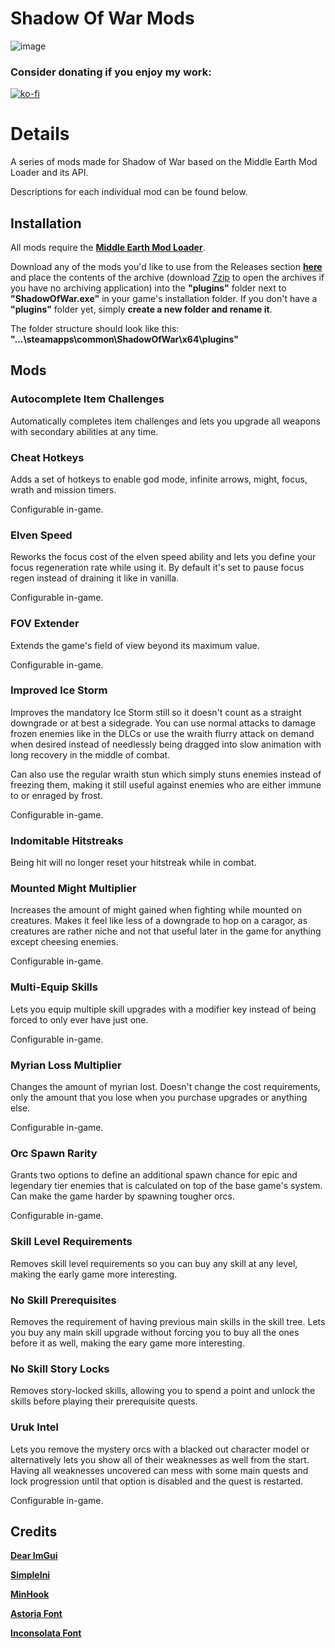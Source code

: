 # Shadow Of War Mods

![image](https://github.com/ReaperAnon/Shadow-Of-War-Mods/assets/63963239/73d709e2-ff8b-4cfe-8aad-7d27f80d2369)

### Consider donating if you enjoy my work:
[![ko-fi](https://ko-fi.com/img/githubbutton_sm.svg)](https://ko-fi.com/A0A6P3CRK)

# Details
A series of mods made for Shadow of War based on the Middle Earth Mod Loader and its API.

Descriptions for each individual mod can be found below.

## Installation
All mods require the [**Middle Earth Mod Loader**](https://github.com/ReaperAnon/Middle-Earth-Mod-Loader).

Download any of the mods you'd like to use from the Releases section [**here**](https://github.com/ReaperAnon/Shadow-Of-War-Mods/releases/tag/1.0.0) and place the contents of the archive (download [7zip](https://www.7-zip.org/a/7z2301-x64.exe) to open the archives if you have no archiving application) into the **"plugins"** folder next to **"ShadowOfWar.exe"** in your game's installation folder. If you don't have a **"plugins"** folder yet, simply **create a new folder and rename it**.

The folder structure should look like this: **"...\steamapps\common\ShadowOfWar\x64\plugins"**

## Mods
### Autocomplete Item Challenges
Automatically completes item challenges and lets you upgrade all weapons with secondary abilities at any time.

### Cheat Hotkeys
Adds a set of hotkeys to enable god mode, infinite arrows, might, focus, wrath and mission timers.

Configurable in-game.

### Elven Speed
Reworks the focus cost of the elven speed ability and lets you define your focus regeneration rate while using it. By default it's set to pause focus regen instead of draining it like in vanilla.

Configurable in-game.

### FOV Extender
Extends the game's field of view beyond its maximum value.

Configurable in-game.

### Improved Ice Storm
Improves the mandatory Ice Storm still so it doesn't count as a straight downgrade or at best a sidegrade. You can use normal attacks to damage frozen enemies like in the DLCs or use the wraith flurry attack on demand when desired instead of needlessly being dragged into slow animation with long recovery in the middle of combat.

Can also use the regular wraith stun which simply stuns enemies instead of freezing them, making it still useful against enemies who are either immune to or enraged by frost.

Configurable in-game.

### Indomitable Hitstreaks
Being hit will no longer reset your hitstreak while in combat.

### Mounted Might Multiplier
Increases the amount of might gained when fighting while mounted on creatures. Makes it feel like less of a downgrade to hop on a caragor, as creatures are rather niche and not that useful later in the game for anything except cheesing enemies. 

Configurable in-game.

### Multi-Equip Skills
Lets you equip multiple skill upgrades with a modifier key instead of being forced to only ever have just one.

Configurable in-game.

### Myrian Loss Multiplier
Changes the amount of myrian lost. Doesn't change the cost requirements, only the amount that you lose when you purchase upgrades or anything else.

Configurable in-game.

### Orc Spawn Rarity
Grants two options to define an additional spawn chance for epic and legendary tier enemies that is calculated on top of the base game's system. Can make the game harder by spawning tougher orcs.

Configurable in-game.

### Skill Level Requirements
Removes skill level requirements so you can buy any skill at any level, making the early game more interesting.

### No Skill Prerequisites
Removes the requirement of having previous main skills in the skill tree. Lets you buy any main skill upgrade without forcing you to buy all the ones before it as well, making the eary game more interesting.

### No Skill Story Locks
Removes story-locked skills, allowing you to spend a point and unlock the skills before playing their prerequisite quests.

### Uruk Intel
Lets you remove the mystery orcs with a blacked out character model or alternatively lets you show all of their weaknesses as well from the start. Having all weaknesses uncovered can mess with some main quests and lock progression until that option is disabled and the quest is restarted.

Configurable in-game.

## Credits
[**Dear ImGui**](https://github.com/ocornut/imgui)

[**SimpleIni**](https://github.com/brofield/simpleini)

[**MinHook**](https://github.com/TsudaKageyu/minhook)

[**Astoria Font**](https://fonts.adobe.com/fonts/astoria)

[**Inconsolata Font**](https://fonts.google.com/specimen/Inconsolata)


